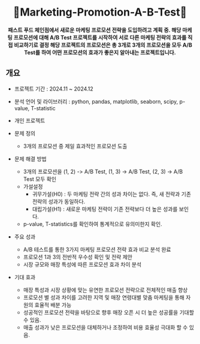 <h1 align="center">
📌Marketing-Promotion-A-B-Test📌
</h1>
<h4 align="center">
패스트 푸드 체인점에서 새로운 마케팅 프로모션 전략을 도입하려고 계획 중. 해당 마케팅 프로모션에 대해 A/B Test 프로젝트를 시작하여 서로 다른 마케팅 전략의 효과를 직접 비교하기로 결정
해당 프로젝트의 프로모션은 총 3개로 3개의 프로모션을 모두 A/B Test를 하여 어떤 프로모션의 효과가 좋은지 알아내는 프로젝트입니다.
</h4>

## 개요
- 프로젝트 기간 : 2024.11 ~ 2024.12
- 분석 언어 및 라이브러리 : python, pandas, matplotlib, seaborn, scipy, p-value, T-statistic
- 개인 프로젝트

- 문제 정의                
  - 3개의 프로모션 중 제일 효과적인 프로모션 도출 

- 문제 해결 방법
  - 3개의 프로모션을 (1, 2) -> A/B Test, (1, 3) -> A/B Test, (2, 3) -> A/B Test 모두 확인
  - 가설설정
    - 귀무가설(H0) : 두 마케팅 전략 간의 성과 차이는 없다. 즉, 새 전략과 기존 전략의 성과가 동일하다.
    - 대립가설(H1) : 새로운 마케팅 전략이 기존 전략보다 더 높은 성과를 보인다.
  - p-value, T-statistics를 확인하여 통계적으로 유의미한지 확인.
    
- 주요 성과
  - A/B 테스트를 통한 3가지 마케팅 프로모션 전략 효과 비교 분석 완료
  - 프로모션 1과 3의 전반적 우수성 확인 및 전략 제안
  - 시장 규모와 매장 특성에 따른 프로모션 효과 차이 분석
 
- 기대 효과
  - 매장 특성과 시장 상황에 맞는 유연한 프로모션 전략으로 전체적인 매출 향상
  - 프로모션 별 성과 차이를 고려한 지역 및 매장 연령대별 맞춤 마케팅을 통해 자원의 효율적 배분 가능
  - 성공적인 프로모션 전략을 바탕으로 향후 매장 오픈 시 더 높은 성공률을 기대할 수 있음.
  - 매출 성과가 낮은 프로모션을 대체하거나 조정하여 비용 효율성 극대화 할 수 있음.


